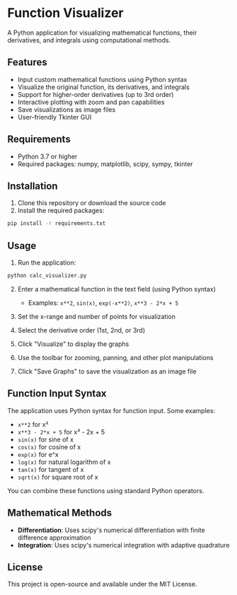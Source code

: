 # Function Visualizer

A Python application for visualizing mathematical functions, their derivatives, and integrals using computational methods.

## Features

- Input custom mathematical functions using Python syntax
- Visualize the original function, its derivatives, and integrals
- Support for higher-order derivatives (up to 3rd order)
- Interactive plotting with zoom and pan capabilities
- Save visualizations as image files
- User-friendly Tkinter GUI

## Requirements

- Python 3.7 or higher
- Required packages: numpy, matplotlib, scipy, sympy, tkinter

## Installation

1. Clone this repository or download the source code
2. Install the required packages:

```bash
pip install -r requirements.txt
```

## Usage

1. Run the application:

```bash
python calc_visualizer.py
```

2. Enter a mathematical function in the text field (using Python syntax)
   - Examples: `x**2`, `sin(x)`, `exp(-x**2)`, `x**3 - 2*x + 5`
   
3. Set the x-range and number of points for visualization
   
4. Select the derivative order (1st, 2nd, or 3rd)
   
5. Click "Visualize" to display the graphs
   
6. Use the toolbar for zooming, panning, and other plot manipulations
   
7. Click "Save Graphs" to save the visualization as an image file

## Function Input Syntax

The application uses Python syntax for function input. Some examples:

- `x**2` for x²
- `x**3 - 2*x + 5` for x³ - 2x + 5
- `sin(x)` for sine of x
- `cos(x)` for cosine of x
- `exp(x)` for e^x
- `log(x)` for natural logarithm of x
- `tan(x)` for tangent of x
- `sqrt(x)` for square root of x

You can combine these functions using standard Python operators.

## Mathematical Methods

- **Differentiation**: Uses scipy's numerical differentiation with finite difference approximation
- **Integration**: Uses scipy's numerical integration with adaptive quadrature

## License

This project is open-source and available under the MIT License. 